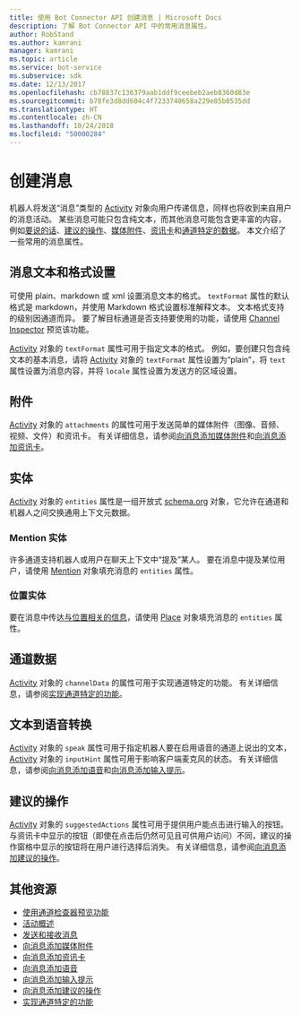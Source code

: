 ```yaml
---
title: 使用 Bot Connector API 创建消息 | Microsoft Docs
description: 了解 Bot Connector API 中的常用消息属性。
author: RobStand
ms.author: kamrani
manager: kamrani
ms.topic: article
ms.service: bot-service
ms.subservice: sdk
ms.date: 12/13/2017
ms.openlocfilehash: cb78837c136379aab1ddf9ceebeb2aeb8360d83e
ms.sourcegitcommit: b78fe3d8dd604c4f7233740658a229e85b8535dd
ms.translationtype: HT
ms.contentlocale: zh-CN
ms.lasthandoff: 10/24/2018
ms.locfileid: "50000284"
---
```

# <a name="create-messages"></a>创建消息

机器人将发送“消息”类型的 [Activity][Activity] 对象向用户传递信息，同样也将收到来自用户的消息活动。 某些消息可能只包含纯文本，而其他消息可能包含更丰富的内容，例如[要说的话](bot-framework-rest-connector-text-to-speech.md)、[建议的操作](bot-framework-rest-connector-add-suggested-actions.md)、[媒体附件](bot-framework-rest-connector-add-media-attachments.md)、[资讯卡](bot-framework-rest-connector-add-rich-cards.md)和[通道特定的数据](bot-framework-rest-connector-channeldata.md)。 本文介绍了一些常用的消息属性。

## <a name="message-text-and-formatting"></a>消息文本和格式设置

可使用 plain、markdown 或 xml 设置消息文本的格式。 `textFormat` 属性的默认格式是 markdown，并使用 Markdown 格式设置标准解释文本。 文本格式支持的级别因通道而异。 要了解目标通道是否支持要使用的功能，请使用 [Channel Inspector][ChannelInspector] 预览该功能。 

[Activity][Activity] 对象的 `textFormat` 属性可用于指定文本的格式。 例如，要创建只包含纯文本的基本消息，请将 [Activity][Activity] 对象的 `textFormat` 属性设置为“plain”，将 `text` 属性设置为消息内容，并将 `locale` 属性设置为发送方的区域设置。 

## <a name="attachments"></a>附件

[Activity][Activity] 对象的 `attachments` 的属性可用于发送简单的媒体附件（图像、音频、视频、文件）和资讯卡。 有关详细信息，请参阅[向消息添加媒体附件](bot-framework-rest-connector-add-media-attachments.md)和[向消息添加资讯卡](bot-framework-rest-connector-add-rich-cards.md)。

## <a name="entities"></a>实体

[Activity][Activity] 对象的 `entities` 属性是一组开放式 <a href="http://schema.org/" target="_blank">schema.org</a> 对象，它允许在通道和机器人之间交换通用上下文元数据。

### <a name="mention-entities"></a>Mention 实体

许多通道支持机器人或用户在聊天上下文中“提及”某人。 要在消息中提及某位用户，请使用 [Mention][Mention] 对象填充消息的 `entities` 属性。 

### <a name="place-entities"></a>位置实体

要在消息中传达<a href="https://schema.org/Place" target="_blank">与位置相关的信息</a>，请使用 [Place][Place] 对象填充消息的 `entities` 属性。 

## <a name="channel-data"></a>通道数据

[Activity][Activity] 对象的 `channelData` 的属性可用于实现通道特定的功能。 有关详细信息，请参阅[实现通道特定的功能](bot-framework-rest-connector-channeldata.md)。

## <a name="text-to-speech"></a>文本到语音转换

[Activity][Activity] 对象的 `speak` 属性可用于指定机器人要在启用语音的通道上说出的文本，[Activity][Activity] 对象的 `inputHint` 属性可用于影响客户端麦克风的状态。 有关详细信息，请参阅[向消息添加语音](bot-framework-rest-connector-text-to-speech.md)和[向消息添加输入提示](bot-framework-rest-connector-add-input-hints.md)。

## <a name="suggested-actions"></a>建议的操作

[Activity][Activity] 对象的 `suggestedActions` 属性可用于提供用户能点击进行输入的按钮。 与资讯卡中显示的按钮（即使在点击后仍然可见且可供用户访问）不同，建议的操作窗格中显示的按钮将在用户进行选择后消失。 有关详细信息，请参阅[向消息添加建议的操作](bot-framework-rest-connector-add-suggested-actions.md)。

## <a name="additional-resources"></a>其他资源

- [使用通道检查器预览功能][ChannelInspector]
- [活动概述](bot-framework-rest-connector-activities.md)
- [发送和接收消息](bot-framework-rest-connector-send-and-receive-messages.md)
- [向消息添加媒体附件](bot-framework-rest-connector-add-media-attachments.md)
- [向消息添加资讯卡](bot-framework-rest-connector-add-rich-cards.md)
- [向消息添加语音](bot-framework-rest-connector-text-to-speech.md)
- [向消息添加输入提示](bot-framework-rest-connector-add-input-hints.md)
- [向消息添加建议的操作](bot-framework-rest-connector-add-suggested-actions.md)
- [实现通道特定的功能](bot-framework-rest-connector-channeldata.md)

[Mention]: bot-framework-rest-connector-api-reference.md#mention-object
[Place]: bot-framework-rest-connector-api-reference.md#place-object
[Activity]: bot-framework-rest-connector-api-reference.md#activity-object
[ChannelInspector]: ../bot-service-channel-inspector.md
[textFormating]: ../bot-service-channel-inspector.md#text-formatting

